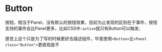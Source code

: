 # Button
按钮，相当于Panel，没有默认的按钮效果，目前为止发现的区别在于事件，按钮支持的事件会比Panel更多，比如CSS中`:active`就只有Button可以触发;

感觉上这个只是为了写的时候更好去描述组件，毕竟使用`<Button>`比`<Panel class="Button">`更直观是不